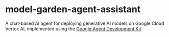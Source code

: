 # model-garden-agent-assistant
A chat-based AI agent for deploying generative AI models on Google Cloud Vertex AI, implemented using the [Google Agent Development Kit](https://google.github.io/adk-docs/)
